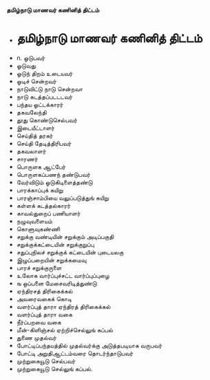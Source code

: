 **தமிழ்நாடு மாணவர் கணினித் திட்டம்**
- # தமிழ்நாடு மாணவர் கணினித் திட்டம்
- n. ஓடுபவர்
- ஓடுவது
- ஓடுந் திறம் உடையவர்
- ஓடிச் சென்றவர்
- நாடுவிட்டு நாடு சென்றவா
- நாடு கடத்தப்படடடவர்
- பந்தய ஓட்டக்காரர்
- தகவலேந்தி
- தூது கொண்டுசெல்பவர்
- இடையீட்டாளர்
- செய்தித் தரகர்
- செய்தி தேடித்திரிபவர்
- தகவலாளர்
- சாரணர்
- பொருளக ஆட்பேர்
- பொருளகப்பணந் தண்டுபவர்
- வேர்விடும் ஓடுகிடிளைத்தண்டு
- பாரக்காப்புக் கயிறு
- பாரஞ்சாம்பியை வலுப்படுத்துங் கயிறு
- கள்ளக் கடத்தல்காரர்
- காவல்துறைப் பணியாளர்
- நழுவுவளையம்
- கொளுவுகண்ணி
- சறுக்கு வண்டியின் சறுக்கும் அடிப்பகுதி
- சறுக்குக்கட்டையின் சறுக்குறுப்பு
- சதுப்புநிலச் சறுக்குக் கட்டையின் புடையலகு
- இழுப்பறையின் சறுக்கமைவு
- பாரச் சறுக்குருளை
- உலோக வார்ப்புச்சட்ட வார்ப்புப்புழை
- ங ஒப்பனை மேசைவரிடித்துண்டு
- ஏந்திரசத் திரிகைக்கல்
- அவரைவகைக் கொடி
- வளர்ப்புத் தாரா ஏந்திரத் திரிகைக்கல்
- வளர்ப்புத் தாரா வகை
- நீர்ப்பறவை வகை
- மீன்-கிளிஞ்சல் ஏற்றிச்செல்லுங் கப்பல்
- துணை முதல்வர்
- போட்டிப்பந்தயத்தில் முதல்வர்க்கு அடுத்தபடியாக வருபவர்
- போட்டி அறுதிஆட்டம்வரை தொடர்ந்தாடுபவர்
- முற்றுகையூடு செல்பவர்
- முற்றுகையூடு செல்லுங் கப்பல்.

